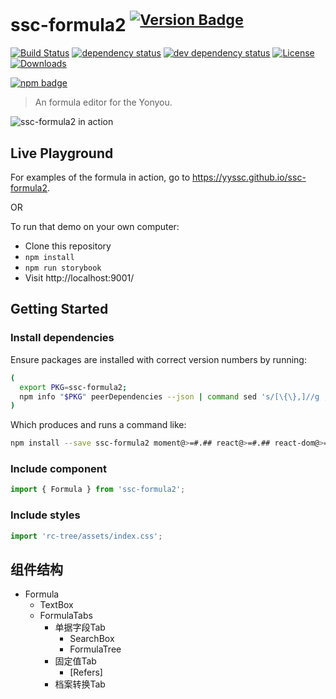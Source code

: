 # ssc-formula2 <sup>[![Version Badge][npm-version-svg]][package-url]</sup>

[![Build Status][travis-svg]][travis-url]
[![dependency status][deps-svg]][deps-url]
[![dev dependency status][dev-deps-svg]][dev-deps-url]
[![License][license-image]][license-url]
[![Downloads][downloads-image]][downloads-url]

[![npm badge][npm-badge-png]][package-url]

> An formula editor for the Yonyou.

![ssc-formula2 in action](https://raw.githubusercontent.com/yyssc/ssc-formula2/master/ssc-formula2-demo.gif)

## Live Playground

For examples of the formula in action, go to https://yyssc.github.io/ssc-formula2.

OR

To run that demo on your own computer:
* Clone this repository
* `npm install`
* `npm run storybook`
* Visit http://localhost:9001/

## Getting Started
### Install dependencies
Ensure packages are installed with correct version numbers by running:
  ```sh
  (
    export PKG=ssc-formula2;
    npm info "$PKG" peerDependencies --json | command sed 's/[\{\},]//g ; s/: /@/g; s/ *//g' | xargs npm install --save "$PKG"
  )
  ```

  Which produces and runs a command like:

  ```sh
  npm install --save ssc-formula2 moment@>=#.## react@>=#.## react-dom@>=#.## ssc-refer@>=#.## rc-tree@>=#.##
  ```

### Include component
```js
import { Formula } from 'ssc-formula2';
```

### Include styles
```js
import 'rc-tree/assets/index.css';
```

## 组件结构

- Formula
  - TextBox
  - FormulaTabs
    - 单据字段Tab
      - SearchBox
      - FormulaTree
    - 固定值Tab
      - [Refers]
    - 档案转换Tab

[package-url]: https://npmjs.org/package/ssc-formula2
[npm-version-svg]: http://versionbadg.es/yyssc/ssc-formula2.svg
[travis-svg]: https://travis-ci.org/yyssc/ssc-formula2.svg
[travis-url]: https://travis-ci.org/yyssc/ssc-formula2
[deps-svg]: https://david-dm.org/yyssc/ssc-formula2.svg
[deps-url]: https://david-dm.org/yyssc/ssc-formula2
[dev-deps-svg]: https://david-dm.org/yyssc/ssc-formula2/dev-status.svg
[dev-deps-url]: https://david-dm.org/yyssc/ssc-formula2#info=devDependencies
[npm-badge-png]: https://nodei.co/npm/ssc-formula2.png?downloads=true&stars=true
[license-image]: http://img.shields.io/npm/l/ssc-formula2.svg
[license-url]: LICENSE
[downloads-image]: http://img.shields.io/npm/dm/ssc-formula2.svg
[downloads-url]: http://npm-stat.com/charts.html?package=ssc-formula2
